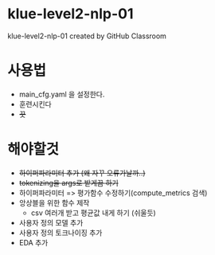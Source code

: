 # klue-level2-nlp-01

klue-level2-nlp-01 created by GitHub Classroom

# 사용법

- main_cfg.yaml 을 설정한다.
- 훈련시킨다
- ~~끗~~

# 해야할것

- ~~하이퍼파라미터 추가 (왜 자꾸 오류가날까..)~~
- ~~tokenizing을 args로 받게끔 하기~~
- 하이퍼파라미터 => 평가함수 수정하기(compute_metrics 검색)
- 앙상블을 위한 함수 제작
  - csv 여러개 받고 평균값 내게 하기 (쉬울듯)
- 사용자 정의 모델 추가
- 사용자 정의 토크나이징 추가
- EDA 추가
